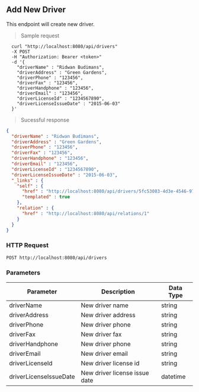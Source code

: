 ## Add New Driver
This endpoint will create new driver.

> Sample request

```shell
  curl "http://localhost:8080/api/drivers"
  -X POST
  -H "Authorization: Bearer <token>"
  -d '{
    "driverName" : "Ridwan Budimans",
    "driverAddress" : "Green Gardens",
    "driverPhone" : "123456",
    "driverFax" : "123456",
    "driverHandphone" : "123456",
    "driverEmail" : "123456",
    "driverLicenseId" : "1234567890",
    "driverLicenseIssueDate" : "2015-06-03"
  }'
```

> Sucessful response

```json
{
  "driverName" : "Ridwan Budimans",
  "driverAddress" : "Green Gardens",
  "driverPhone" : "123456",
  "driverFax" : "123456",
  "driverHandphone" : "123456",
  "driverEmail" : "123456",
  "driverLicenseId" : "1234567890",
  "driverLicenseIssueDate" : "2015-06-03",
  "_links" : {
    "self" : {
      "href" : "http://localhost:8080/api/drivers/5fc53083-4d3e-4546-97b8-b2cfd23612cc{?projection}",
      "templated" : true
    },
    "relation" : {
      "href" : "http://localhost:8080/api/relations/1"
    }
  }
}
```

### HTTP Request

`POST http://localhost:8080/api/drivers`

###  Parameters

Parameter | Description | Data Type
--------- | ----------- | ---------
driverName | New driver name | string
driverAddress | New driver address | string
driverPhone | New driver phone | string
driverFax | New driver fax | string
driverHandphone | New driver phone | string
driverEmail | New driver email | string
driverLicenseId | New driver license id | string
driverLicenseIssueDate | New driver license issue date | datetime

